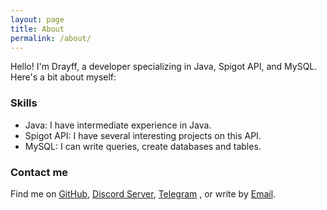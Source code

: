 ```yaml
---
layout: page
title: About
permalink: /about/
---
```


Hello! I'm Drayff, a developer specializing in Java, Spigot API, and MySQL. Here's a bit about myself:

### Skills

- Java: I have intermediate experience in Java.
- Spigot API: I have several interesting projects on this API.
- MySQL: I can write queries, create databases and tables.

### Contact me

Find me on [GitHub](https://github.com/Drayff), [Discord Server](https://discord.gg/J2xd86TVEe), [Telegram](https://t.me/TheDrayff/) , or write by [Email](mailto:andrew.motrych@gmail.com).

